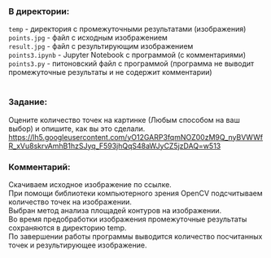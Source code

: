 ### В директории:<br>
`temp` - директория с промежуточными результатами (изображения)<br>
`points.jpg` - файл с исходным изображением<br>
`result.jpg` - файл с результирующим изображением<br>
`points3.ipynb` - Jupyter Notebook с программой (с комментариями)<br>
`points3.py` - питоновский файл с программой (программа не выводит промежуточные результаты и не содержит комментарии)<br>
<br>
### Задание:<br>
Оцените количество точек на картинке (Любым способом на ваш выбор) и опишите, как вы это сделали.<br>
https://lh5.googleusercontent.com/yO12GARP3fqmNOZ00zM9Q_nyBVWWfR_xVu8skrvAmhB1hzSJyq_F593jhQqS48aWJyCZ5jzDAQ=w513
<br>

### Комментарий:<br>
Скачиваем исходное изображение по ссылке.<br>
При помощи библиотеки компьютерного зрения OpenCV подсчитываем количество точек на изображении.<br>
Выбран метод анализа площадей контуров на изображении. <br>
Во время предобработки изображения промежуточные результаты сохраняются в директорию temp.<br>
По завершении работы программы выводится количество посчитанных точек и результирующее изображение.<br>
